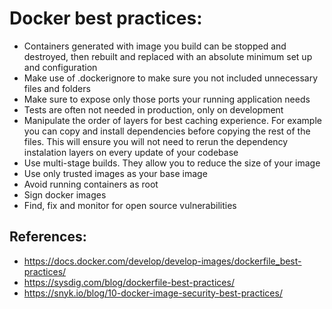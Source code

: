# Docker best practices:

* Containers generated with image you build can be stopped and destroyed, then rebuilt and replaced with an absolute minimum set up and configuration
* Make use of .dockerignore to make sure you not included unnecessary files and folders
* Make sure to expose only those ports your running application needs
* Tests are often not needed in production, only on development
* Manipulate the order of layers for best caching experience. For example you can copy and install dependencies before copying the rest of the files. This will ensure you will not need to rerun the dependency instalation layers on every update of your codebase
* Use multi-stage builds. They allow you to reduce the size of your image
* Use only trusted images as your base image
* Avoid running containers as root
* Sign docker images
* Find, fix and monitor for open source vulnerabilities

## References:
* https://docs.docker.com/develop/develop-images/dockerfile_best-practices/
* https://sysdig.com/blog/dockerfile-best-practices/
* https://snyk.io/blog/10-docker-image-security-best-practices/
